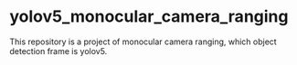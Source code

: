 # yolov5_monocular_camera_ranging
This repository is a project of monocular camera ranging, which object detection frame is yolov5. 
